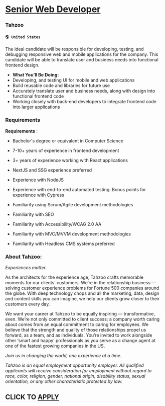 # [Senior Web Developer](https://www.remotewlb.com/apply/senior-web-developer-80384)  
### Tahzoo  
#### `🌎 United States`  

The ideal candidate will be responsible for developing, testing, and debugging responsive web and mobile applications for the company. This candidate will be able to translate user and business needs into functional frontend design.

  *  **What You’ll Be Doing:**
  * Developing, and testing UI for mobile and web applications 
  * Build reusable code and libraries for future use 
  * Accurately translate user and business needs, along with design into functional frontend code 
  * Working closely with back-end developers to integrate frontend code into larger applications 

### Requirements

 **Requirements** :

  * Bachelor's degree or equivalent in Computer Science 

  * 7-10+ years of experience in frontend development
  * 3+ years of experience working with React applications
  * NextJS and SSG experience preferred
  * Experience with NodeJS
  * Experience with end-to-end automated testing. Bonus points for experience with Cypress
  * Familiarity using Scrum/Agile development methodologies
  * Familiarity with SEO
  * Familiarity with Accessibility/WCAG 2.0 AA
  * Familiarity with MVC/MVVM development methodologies
  * Familiarity with Headless CMS systems preferred

### About Tahzoo:

 _Experiences matter._

As the architects for the experience age, Tahzoo crafts memorable moments for our clients’ customers. We’re in the relationship business — solving customer experience problems for Fortune 500 companies around the globe. With deep technology chops and all the marketing, data, design and content skills you can imagine, we help our clients grow closer to their customers every day.

We want your career at Tahzoo to be equally inspiring — transformative, even. We’re not only committed to client success; a company worth caring about comes from an equal commitment to caring for employees. We believe that the strength and quality of those relationships propel us forward, as a team, and as individuals. You’re invited to work alongside other ‘smart and happy’ professionals as you serve as a change agent at one of the fastest growing companies in the US.

_Join us in changing the world, one experience at a time._

 _Tahzoo is an equal employment opportunity employer. All qualified applicants will receive consideration for employment without regard to race, color, religion, gender, national origin, disability status, sexual orientation, or any other characteristic protected by law._

  
## CLICK TO [APPLY](https://www.remotewlb.com/apply/senior-web-developer-80384)

